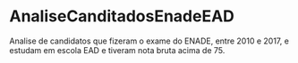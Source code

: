 # AnaliseCanditadosEnadeEAD
Analise de candidatos que fizeram o exame do ENADE, entre 2010 e 2017, e estudam em escola EAD e tiveram nota bruta acima de 75.
